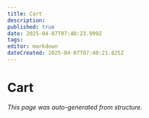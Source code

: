 ```yaml
---
title: Cart
description: 
published: true
date: 2025-04-07T07:40:23.999Z
tags: 
editor: markdown
dateCreated: 2025-04-07T07:40:21.825Z
---
```


# Cart

*This page was auto-generated from structure.*